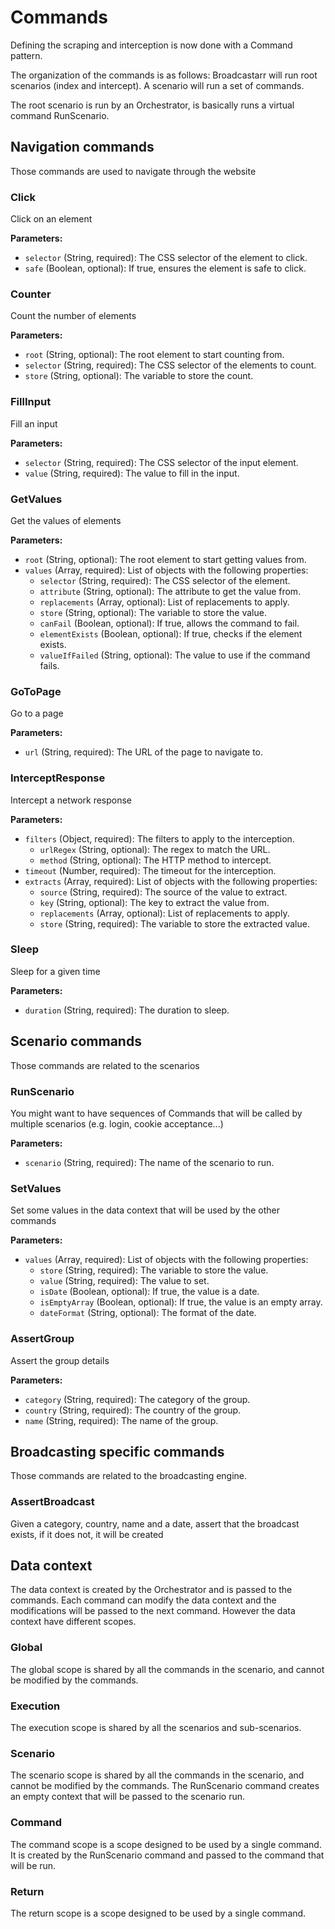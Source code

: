 # Commands

Defining the scraping and interception is now done with a Command pattern.

The organization of the commands is as follows:
Broadcastarr will run root scenarios (index and intercept).
A scenario will run a set of commands.

The root scenario is run by an Orchestrator, is basically runs a virtual command RunScenario.

## Navigation commands

Those commands are used to navigate through the website

### Click

Click on an element

**Parameters:**

- `selector` (String, required): The CSS selector of the element to click.
- `safe` (Boolean, optional): If true, ensures the element is safe to click.

### Counter

Count the number of elements

**Parameters:**

- `root` (String, optional): The root element to start counting from.
- `selector` (String, required): The CSS selector of the elements to count.
- `store` (String, optional): The variable to store the count.

### FillInput

Fill an input

**Parameters:**

- `selector` (String, required): The CSS selector of the input element.
- `value` (String, required): The value to fill in the input.

### GetValues

Get the values of elements

**Parameters:**

- `root` (String, optional): The root element to start getting values from.
- `values` (Array, required): List of objects with the following properties:
  - `selector` (String, required): The CSS selector of the element.
  - `attribute` (String, optional): The attribute to get the value from.
  - `replacements` (Array, optional): List of replacements to apply.
  - `store` (String, optional): The variable to store the value.
  - `canFail` (Boolean, optional): If true, allows the command to fail.
  - `elementExists` (Boolean, optional): If true, checks if the element exists.
  - `valueIfFailed` (String, optional): The value to use if the command fails.

### GoToPage

Go to a page

**Parameters:**

- `url` (String, required): The URL of the page to navigate to.

### InterceptResponse

Intercept a network response

**Parameters:**

- `filters` (Object, required): The filters to apply to the interception.
  - `urlRegex` (String, optional): The regex to match the URL.
  - `method` (String, optional): The HTTP method to intercept.
- `timeout` (Number, required): The timeout for the interception.
- `extracts` (Array, required): List of objects with the following properties:
  - `source` (String, required): The source of the value to extract.
  - `key` (String, optional): The key to extract the value from.
  - `replacements` (Array, optional): List of replacements to apply.
  - `store` (String, required): The variable to store the extracted value.

### Sleep

Sleep for a given time

**Parameters:**

- `duration` (String, required): The duration to sleep.

## Scenario commands

Those commands are related to the scenarios

### RunScenario

You might want to have sequences of Commands that will be called by multiple scenarios (e.g. login, cookie acceptance...)

**Parameters:**

- `scenario` (String, required): The name of the scenario to run.

### SetValues

Set some values in the data context that will be used by the other commands

**Parameters:**

- `values` (Array, required): List of objects with the following properties:
  - `store` (String, required): The variable to store the value.
  - `value` (String, required): The value to set.
  - `isDate` (Boolean, optional): If true, the value is a date.
  - `isEmptyArray` (Boolean, optional): If true, the value is an empty array.
  - `dateFormat` (String, optional): The format of the date.

### AssertGroup

Assert the group details

**Parameters:**

- `category` (String, required): The category of the group.
- `country` (String, required): The country of the group.
- `name` (String, required): The name of the group.

## Broadcasting specific commands

Those commands are related to the broadcasting engine.

### AssertBroadcast

Given a category, country, name and a date, assert that the broadcast exists, if it does not, it will be created

## Data context

The data context is created by the Orchestrator and is passed to the commands.
Each command can modify the data context and the modifications will be passed to the next command.
However the data context have different scopes.

### Global

The global scope is shared by all the commands in the scenario, and cannot be modified by the commands.

### Execution

The execution scope is shared by all the scenarios and sub-scenarios.

### Scenario

The scenario scope is shared by all the commands in the scenario, and cannot be modified by the commands.
The RunScenario command creates an empty context that will be passed to the scenario run.

### Command

The command scope is a scope designed to be used by a single command.
It is created by the RunScenario command and passed to the command that will be run.

### Return

The return scope is a scope designed to be used by a single command.

